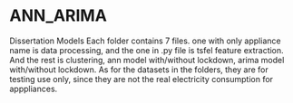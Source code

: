 # ANN_ARIMA
Dissertation Models
Each folder contains 7 files.
one with only appliance name is data processing, and the one in .py file is tsfel feature extraction. And the rest is clustering, ann model with/without lockdown, arima model with/without lockdown.
As for the datasets in the folders, they are for testing use only, since they are not the real electricity consumption for apppliances.
